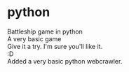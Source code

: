 # python
Battleship game in python  
A very basic game  
Give it a try. I'm sure you'll like it.  
:D  
Added a very basic python webcrawler. 
